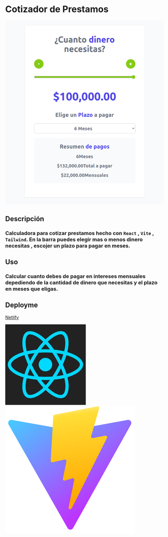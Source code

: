 # Cotizador de Prestamos

![vista de la app](vista.png)

## Descripción

### Calculadora para cotizar prestamos hecho con `React` , `Vite` , `Tailwind`. En la barra puedes elegir mas o menos dinero necesitas , escojer un plazo para pagar en meses.

## Uso

### Calcular cuanto debes de pagar en intereses mensuales depediendo de la cantidad de dinero que necesitas y el plazo en meses que eligas.

## Deployme

[Netlify](https://nimble-jelly-6e6a34.netlify.app/)

![react](react.webp) ![vite](vite.png)